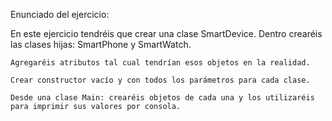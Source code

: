 Enunciado del ejercicio:

En este ejercicio tendréis que crear una clase SmartDevice. Dentro crearéis las clases hijas: SmartPhone y SmartWatch.

    Agregaréis atributos tal cual tendrían esos objetos en la realidad.

    Crear constructor vacío y con todos los parámetros para cada clase.

    Desde una clase Main: crearéis objetos de cada una y los utilizaréis para imprimir sus valores por consola.

